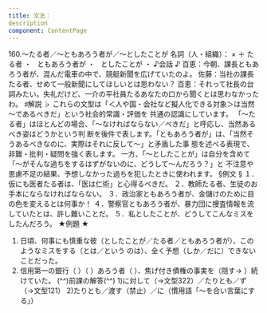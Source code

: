 ```yaml
---
title: 文法：
description
component: ContentPage
---
```



160.～たる者／～ともあろう者が／～としたことが
名詞（人・組織）： × ＋ たる者 ・
  ともあろう者が ・
  としたことが ・
♪会話 ♪
百恵：今朝、課長ともあろう者が、混んだ電車の中で、競艇新聞を広げていたのよ。 佐藤：当社の課長たる者、せめて一般新聞にしてほしいとは思わない？ 百恵：それって社長の台詞みたい。失礼だけど、一介の平社員たるあなたの口から聞くとは思わなかったわ。
♯解説 ♭
これらの文型は「＜人や国・会社など擬人化できる対象＞は当然～であるべきだ」という社会的常識・評価を 共通の認識にしています。 「～たる者」はほとんどの場合、「～なければならない／べきだ」と呼応し、当然あるべき姿はどうかという判 断を後件で表します。「ともあろう者が」は、「当然そうあるべきなのに、実際はそれに反して～」と矛盾した事 態を述べる表現で、非難・批判・疑問を強く表します。
一方、「～としたことが」は自分を含めて「～がそんな過ちをするはずがないのに、どうして～んだろう？」と 不注意や思慮不足の結果、予想しなかった過ちを犯したときに使われます。
§例文 §
１．仮にも医者たる者は、「医は仁術」と心得るべきだ。
２．教師たる者、生徒のお手本にならなければならない。
３．政治家ともあろう者が、金儲けのために目の色を変えるとは何事か！
４．警察官ともあろう者が、暴力団に捜査情報を流していたとは、許し難いことだ。
５．私としたことが、どうしてこんなミスをしたんだろう。
★例題 ★
1) 日頃、何事にも慎重な彼（としたことが／たる者／ともあろう者が）、このようなミスをする（とは／という
のは）、全く予想（しか／だに）できないことだった。  
2) 信用第一の銀行（ ）（ ）あろう者（ ）、焦げ付き債権の事実を（隠す→ ）続けていた。
(^^)前課の解答(^^)
1)に対して（→文型322）／たりとも／ず（→文型121）
2)たりとも／渡す（禁止）／に（慣用語「～を合い言葉にする」）
